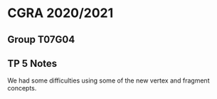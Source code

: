 # CGRA 2020/2021

## Group T07G04

## TP 5 Notes

We had some difficulties using some of the new vertex and fragment concepts.
